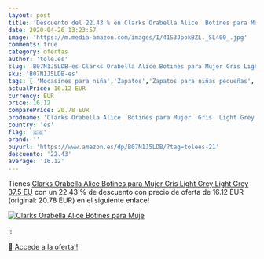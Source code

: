 ```yaml
---
layout: post
title: 'Descuento del 22.43 % en Clarks Orabella Alice  Botines para Muje'
date: 2020-04-26 13:23:57
image: 'https://m.media-amazon.com/images/I/41S3JpokBZL._SL400_.jpg'
comments: true
category: ofertas
author: 'tole.es'
slug: 'B07N1J5LDB-es Clarks Orabella Alice Botines para Mujer Gris Light Grey...'
sku: 'B07N1J5LDB-es'
tags: [ 'Mocasines para niña','Zapatos','Zapatos para niñas pequeñas','Zapatos y complementos','botines', ]
actualPrice: 16.12 EUR
currency: EUR
price: 16.12
comparePrice: 20.78 EUR
prodname: 'Clarks Orabella Alice  Botines para Mujer  Gris  Light Grey Light Grey   37.5 EU'
country: 'es'
flag: '🇪🇸'
brand: ''
buyurl: 'https://www.amazon.es/dp/B07N1J5LDB/?tag=tolees-21'
descuento: '22.43'
average: '16.12'
---
```


Tienes [Clarks Orabella Alice  Botines para Mujer  Gris  Light Grey Light Grey   37.5 EU](https://www.amazon.es/dp/B07N1J5LDB/?tag=tolees-21) con un 22.43 % de descuento con precio de oferta de 16.12 EUR (original: 20.78 EUR) en el siguiente enlace!

[![Clarks Orabella Alice  Botines para Muje](https://m.media-amazon.com/images/I/41S3JpokBZL._SL400_.jpg)](https://www.amazon.es/dp/B07N1J5LDB/?tag=tolees-21)

ℹ️:


[🛒 Accede a la oferta!!](https://www.amazon.es/dp/B07N1J5LDB/?tag=tolees-21)

